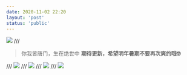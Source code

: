 ```yaml
---
date: 2020-11-02 22:20
layout: 'post'
status: 'public'
---
```

![](https://inz.oss-cn-beijing.aliyuncs.com/Images/Dou%20luo/%E5%8F%B2%E8%8E%B1%E5%85%8B%E4%B8%83%E6%80%AA.jpg)
/// <audio src="https://inz.oss-cn-beijing.aliyuncs.com/Audios/128kbit/%E6%96%B0%E6%98%9F%E9%99%8D%E4%B8%B4.mp3" autoplay loop></audio>
<audio src="https://pan.besunny.life/%E7%B4%A0%E6%9D%90/Audios/128kbit/%E6%96%B0%E6%98%9F%E9%99%8D%E4%B8%B4.mp3" autoplay loop></audio>
> 你我皆唐门，生在绝世中
> **期待更新，希望明年暑期不要再次爽约哦🤓**

/// ![](https://inz.oss-cn-beijing.aliyuncs.com/Images/Dou%20luo/%E9%9C%8D%E9%9B%A8%E6%B5%A9%E7%8E%8B%E5%86%AC.jpg)
/// ![](https://inz.oss-cn-beijing.aliyuncs.com/Images/Dou%20luo/%E7%8E%8B%E5%86%AC%E9%9C%8D%E9%9B%A8%E6%B5%A9.jpg)
/// ![](https://inz.oss-cn-beijing.aliyuncs.com/Images/Dou%20luo/%E8%90%A7%E8%90%A7.jpg)
/// ![](https://inz.oss-cn-beijing.aliyuncs.com/Images/Dou%20luo/%E7%8E%8B%E5%86%AC%E5%84%BF.jpg)
